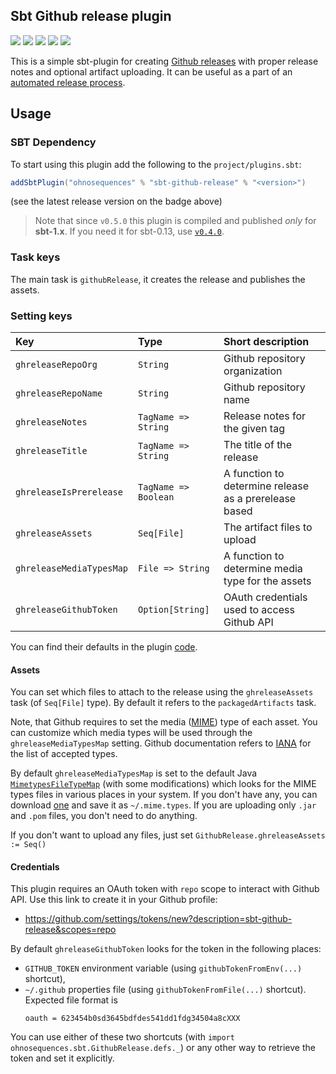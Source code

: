 ## Sbt Github release plugin

[![](https://travis-ci.org/ohnosequences/sbt-github-release.svg?branch=master)](https://travis-ci.org/ohnosequences/sbt-github-release)
[![](https://img.shields.io/codacy/811d530bf7d548ed8bcbb506f7490bef.svg)](https://www.codacy.com/app/ohnosequences/sbt-github-release)
[![](http://img.shields.io/github/release/ohnosequences/sbt-github-release/all.svg)](https://github.com/ohnosequences/sbt-github-release/releases/latest)
[![](https://img.shields.io/badge/license-AGPLv3-blue.svg)](https://tldrlegal.com/license/gnu-affero-general-public-license-v3-%28agpl-3.0%29)
[![](https://img.shields.io/badge/contact-gitter_chat-dd1054.svg)](https://gitter.im/ohnosequences/sbt-github-release)

This is a simple sbt-plugin for creating [Github releases](https://github.com/blog/1547-release-your-software) with proper release notes and optional artifact uploading. It can be useful as a part of an [automated release process](https://github.com/ohnosequences/nice-sbt-settings).


## Usage

### SBT Dependency

To start using this plugin add the following to the `project/plugins.sbt`:

```scala
addSbtPlugin("ohnosequences" % "sbt-github-release" % "<version>")
```

(see the latest release version on the badge above)

> Note that since `v0.5.0` this plugin is compiled and published _only_ for **sbt-1.x**. If you need it for sbt-0.13, use [`v0.4.0`](https://github.com/ohnosequences/sbt-github-release/tree/v0.4.0).

### Task keys

The main task is `githubRelease`, it creates the release and publishes the assets.

### Setting keys

| Key                      | Type                 | Short description                                     |
|:-------------------------|:---------------------|:------------------------------------------------------|
| `ghreleaseRepoOrg`       | `String`             | Github repository organization                        |
| `ghreleaseRepoName`      | `String`             | Github repository name                                |
| `ghreleaseNotes`         | `TagName => String`  | Release notes for the given tag                       |
| `ghreleaseTitle`         | `TagName => String`  | The title of the release                              |
| `ghreleaseIsPrerelease`  | `TagName => Boolean` | A function to determine release as a prerelease based |
| `ghreleaseAssets`        | `Seq[File]`          | The artifact files to upload                          |
| `ghreleaseMediaTypesMap` | `File => String`     | A function to determine media type for the assets     |
| `ghreleaseGithubToken`   | `Option[String]`     | OAuth credentials used to access Github API           |


You can find their defaults in the plugin [code](src/main/scala/SbtGithubReleasePlugin.scala).

#### Assets

You can set which files to attach to the release using the `ghreleaseAssets` task (of `Seq[File]` type). By default it refers to the `packagedArtifacts` task.

Note, that Github requires to set the media ([MIME](https://en.wikipedia.org/wiki/Media_type)) type of each asset. You can customize which media types will be used through the `ghreleaseMediaTypesMap` setting. Github documentation refers to [IANA](https://www.iana.org/assignments/media-types/media-types.xhtml) for the list of accepted types.

By default `ghreleaseMediaTypesMap` is set to the default Java [`MimetypesFileTypeMap`](https://docs.oracle.com/javase/8/docs/api/javax/activation/MimetypesFileTypeMap.html) (with some modifications) which looks for the MIME types files in various places in your system. If you don't have any, you can download [one](http://svn.apache.org/viewvc/httpd/httpd/trunk/docs/conf/mime.types?view=co) and save it as `~/.mime.types`. If you are uploading only `.jar` and `.pom` files, you don't need to do anything.

If you don't want to upload any files, just set `GithubRelease.ghreleaseAssets := Seq()`


#### Credentials

This plugin requires an OAuth token with `repo` scope to interact with Github API. Use this link to create it in your Github profile:

* https://github.com/settings/tokens/new?description=sbt-github-release&scopes=repo

By default `ghreleaseGithubToken` looks for the token in the following places:

* `GITHUB_TOKEN` environment variable (using `githubTokenFromEnv(...)` shortcut),
* `~/.github` properties file (using `githubTokenFromFile(...)` shortcut). Expected file format is
    ```
    oauth = 623454b0sd3645bdfdes541dd1fdg34504a8cXXX
    ```

You can use either of these two shortcuts (with `import ohnosequences.sbt.GithubRelease.defs._`) or any other way to retrieve the token and set it explicitly.

